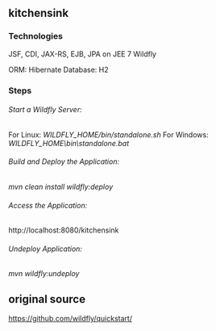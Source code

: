 ## kitchensink


### Technologies
JSF, CDI, JAX-RS, EJB, JPA
on JEE 7 Wildfly

ORM: Hibernate
Database: H2



### Steps

###### Start a Wildfly Server:
For Linux:   *WILDFLY_HOME/bin/standalone.sh*
For Windows: *WILDFLY_HOME\bin\standalone.bat*


###### Build and Deploy the Application:
*mvn clean install wildfly:deploy*


###### Access the Application:
http://localhost:8080/kitchensink


###### Undeploy Application:
*mvn wildfly:undeploy*


## original source
<https://github.com/wildfly/quickstart/>







